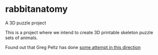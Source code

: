 # rabbitanatomy
A 3D puzzle project

This is a project where we intend to create 3D printable skeleton puzzle sets of animals. 

Found out that Greg Peltz has done [some attempt in this direction](http://www.anatomytools.com/3d-skeleton-puzzles-c86.php "anatomytools.com")
